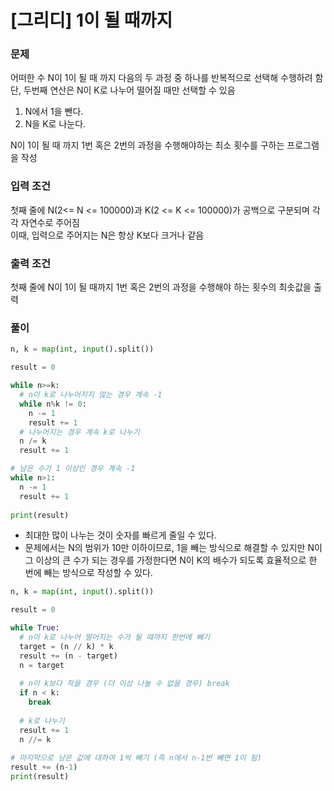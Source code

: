 # [그리디] 1이 될 때까지

### **문제**

어떠한 수 N이 1이 될 때 까지 다음의 두 과정 중 하나를 반복적으로 선택해 수행하려 함  
단, 두번째 연산은 N이 K로 나누어 떨어질 때만 선택할 수 있음

1. N에서 1을 뺀다.  
2. N을 K로 나눈다.

N이 1이 될 때 까지 1번 혹은 2번의 과정을 수행해야하는 최소 횟수를 구하는 프로그램을 작성

### **입력 조건**

첫째 줄에 N(2<= N <= 100000)과 K(2 <= K <= 100000)가 공백으로 구분되며 각각 자연수로 주어짐  
이때, 입력으로 주어지는 N은 항상 K보다 크거나 같음

### **출력 조건**

첫째 줄에 N이 1이 될 때까지 1번 혹은 2번의 과정을 수행해야 하는 횟수의 최솟값을 출력

### 풀이

```python
n, k = map(int, input().split())

result = 0

while n>=k:
  # n이 k로 나누어지지 않는 경우 계속 -1
  while n%k != 0:
    n -= 1
    result += 1
  # 나누어지는 경우 계속 k로 나누기
  n /= k
  result += 1

# 남은 수가 1 이상인 경우 계속 -1
while n>1:
  n -= 1
  result += 1
    
print(result)
```

- 최대한 많이 나누는 것이 숫자를 빠르게 줄일 수 있다.
- 문제에서는 N의 범위가 10만 이하이므로, 1을 빼는 방식으로 해결할 수 있지만 N이 그 이상의 큰 수가 되는 경우를 가정한다면 N이 K의 배수가 되도록 효율적으로 한 번에 빼는 방식으로 작성할 수 있다.

```python
n, k = map(int, input().split())

result = 0

while True:
  # n이 k로 나누어 떨어지는 수가 될 때까지 한번에 빼기
  target = (n // k) * k
  result += (n - target)
  n = target
  
  # n이 k보다 작을 경우 (더 이상 나눌 수 없을 경우) break
  if n < k:
    break
  
  # k로 나누기
  result += 1
  n //= k
    
# 마지막으로 남은 값에 대하여 1씩 빼기 (즉 n에서 n-1번 빼면 1이 됨)
result += (n-1)
print(result)
```
